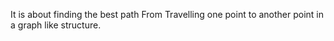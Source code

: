 It is about finding the best path From Travelling one point to another point in a graph like structure.
